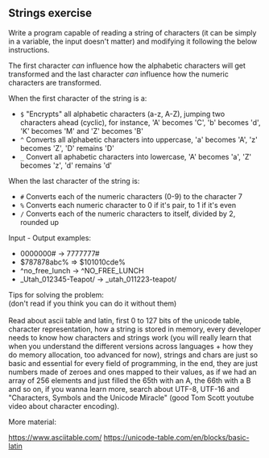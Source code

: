 ## Strings exercise
Write a program capable of reading a string of characters (it can be simply in a variable, the input doesn't matter) and modifying it following the below instructions.

The first character *can* influence how the alphabetic characters will get transformed and the last character *can* influence how the numeric characters are transformed.

When the first character of the string is a:
- `$` "Encrypts" all alphabetic characters (a-z, A-Z), jumping two characters ahead (cyclic), for instance, 'A' becomes 'C', 'b' becomes 'd', 'K' becomes 'M' and 'Z' becomes 'B'
- `^` Converts all alphabetic characters into uppercase, 'a' becomes 'A', 'z' becomes 'Z', 'D' remains 'D'
- `_` Convert all aphabetic characters into lowercase, 'A' becomes 'a', 'Z' becomes 'z', 'd' remains 'd'

When the last character of the string is:
- `#` Converts each of the numeric characters (0-9) to the character 7
- `%` Converts each numeric character to 0 if it's pair, to 1 if it's even
- `/` Converts each of the numeric characters to itself, divided by 2, rounded up

Input - Output examples:
- 0000000# -> 7777777#
- $787878abc% => $101010cde%
- ^no_free_lunch -> ^NO_FREE_LUNCH
- _Utah_012345-Teapot/ -> _utah_011223-teapot/


Tips for solving the problem:<br>
(don't read if you think you can do it without them)<br><br>
Read about ascii table and latin, first 0 to 127 bits of the unicode table, character representation, how a string is stored in memory, every developer needs to know how characters and strings work (you will really learn that when you understand the different versions across languages + how they do memory allocation, too advanced for now), strings and chars are just so basic and essential for every field of programming, in the end, they are just numbers made of zeroes and ones mapped to their values, as if we had an array of 256 elements and just filled the 65th with an A, the 66th with a B and so on, if you wanna learn more, search about UTF-8, UTF-16 and "Characters, Symbols and the Unicode Miracle" (good Tom Scott youtube video about character encoding).


More material:

https://www.asciitable.com/
https://unicode-table.com/en/blocks/basic-latin
